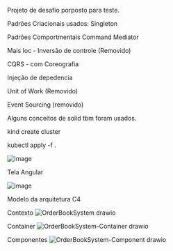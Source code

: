 
Projeto de desafio porposto para teste.


Padrões Criacionais usados:
Singleton

Padrões Comportmentais
Command
Mediator 

Mais
Ioc - Inversão de controle (Removido)

CQRS - com Coreografia

Injeção de depedencia

Unit of Work (Removido)

Event Sourcing (removido)

Alguns conceitos de solid tbm foram usados.

kind create cluster

kubectl apply -f .

![image](https://github.com/bvarandas/ChallengeDigitas/assets/13907905/852bac3a-0493-45b5-87ff-6e1c03d6c84d)

Tela Angular

![image](https://github.com/bvarandas/ChallengeDigitas/assets/13907905/97426a53-90f9-47c0-bfdd-0a3028c03033)



Modelo da arquitetura C4

Contexto
![OrderBookSystem drawio](https://github.com/bvarandas/ChallengeDigitas/assets/13907905/8f650c56-a98f-4946-8227-79df5b92892d)


Container
![OrderBookSystem-Container drawio](https://github.com/bvarandas/ChallengeDigitas/assets/13907905/98025ae1-07d7-4d9c-a003-027b2ddf1233)


Componentes
![OrderBookSystem-Component drawio](https://github.com/bvarandas/ChallengeDigitas/assets/13907905/42369dce-8f9b-4995-8521-dbd064b0dd1f)
